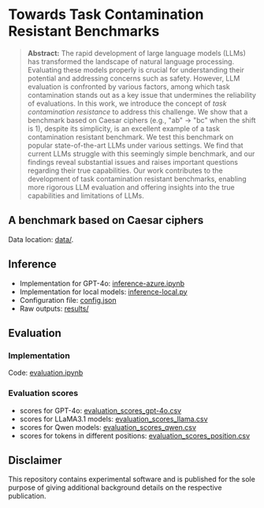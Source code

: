 # Towards Task Contamination Resistant Benchmarks

> **Abstract:** The rapid development of large language models (LLMs) has transformed the landscape of natural language processing. Evaluating these models properly is crucial for understanding their potential and addressing concerns such as safety. However, LLM evaluation is confronted by various factors, among which task contamination stands out as a key issue that undermines the reliability of evaluations. In this work, we introduce the concept of *task contamination resistance* to address this challenge. We show that a benchmark based on Caesar ciphers (e.g., "ab" &rarr; "bc" when the shift is 1), despite its simplicity, is an excellent example of a task contamination resistant benchmark. We test this benchmark on popular state-of-the-art LLMs under various settings. We find that current LLMs struggle with this seemingly simple benchmark, and our findings reveal substantial issues and raises important questions regarding their true capabilities. Our work contributes to the development of task contamination resistant benchmarks, enabling more rigorous LLM evaluation and offering insights into the true capabilities and limitations of LLMs.

## A benchmark based on Caesar ciphers
Data location: [data/](data/).

## Inference
* Implementation for GPT-4o: [inference-azure.ipynb](inference-azure.ipynb)
* Implementation for local models: [inference-local.py](inference-local.py)
* Configuration file: [config.json](config.json)
* Raw outputs: [results/](results/)

## Evaluation

### Implementation
Code: [evaluation.ipynb](evaluation.ipynb)

### Evaluation scores
* scores for GPT-4o: [evaluation_scores_gpt-4o.csv](evaluation_scores_gpt-4o.csv)
* scores for LLaMA3.1 models: [evaluation_scores_llama.csv](evaluation_scores_llama.csv)
* scores for Qwen models: [evaluation_scores_qwen.csv](evaluation_scores_qwen.csv)
* scores for tokens in different positions: [evaluation_scores_position.csv](evaluation_scores_position.csv)

## Disclaimer
This repository contains experimental software and is published for the sole purpose of giving additional background details on the respective publication.
